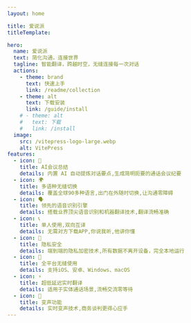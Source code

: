 ```yaml
---
layout: home

title: 爱说派
titleTemplate:

hero:
  name: 爱说派
  text: 简化沟通，连接世界
  tagline: 智能翻译，跨越时空，无缝连接每一次对话
  actions:
    - theme: brand
      text: 快速上手
      link: /readme/collection
    - theme: alt
      text: 下载安装
      link: /guide/install
    # - theme: alt
    #   text: 下载
    #   link: /install
  image:
    src: /vitepress-logo-large.webp
    alt: VitePress
features:
  - icon: 📝
    title: AI会议总结
    details: 内置 AI 自动提炼对话要点,生成简明扼要的通话会议纪要
  - icon: 🌍
    title: 多语种无缝切换
    details: 覆盖全球90多种语言,出门在外随时切换,让沟通零障碍
  - icon: 🗣️
    title: 领先的语音识别引擎
    details: 搭载业界顶尖语音识别和机器翻译技术,翻译流畅准确
  - icon: 📞
    title: 单人使用,双向互译
    details: 无需对方下载APP,你说我听,他讲你懂
  - icon: 🔐
    title: 隐私安全
    details: 端到端的隐私加密技术,所有数据不离开设备，完全本地运行
  - icon: 📱
    title: 全平台无缝使用
    details: 支持iOS、安卓、Windows、macOS
  - icon: ⚡️
    title: 超低延迟实时翻译
    details: 适用于实体通话场景,流畅交流零等待
  - icon: 🎤
    title: 变声功能
    details: 实时变声技术,商务谈判更得心应手
---
```

